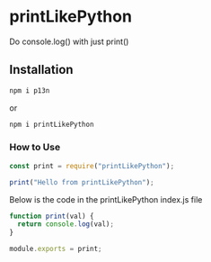 # printLikePython

Do console.log() with just print()

## Installation

```js
npm i p13n
```

or

```js
npm i printLikePython
```

### How to Use

```js
const print = require("printLikePython");

print("Hello from printLikePython");
```

Below is the code in the printLikePython index.js file

```js
function print(val) {
  return console.log(val);
}

module.exports = print;
```
